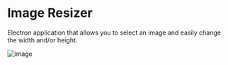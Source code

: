 # Image Resizer

Electron application that allows you to select an image and easily change the width and/or height.

![image](https://user-images.githubusercontent.com/40555575/194100750-9e53a0fd-92c2-4f99-b96c-933ef363f72a.png)
